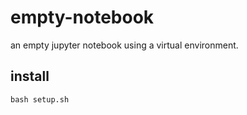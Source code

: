 # empty-notebook

an empty jupyter notebook using a virtual environment.

## install
```
bash setup.sh
```
